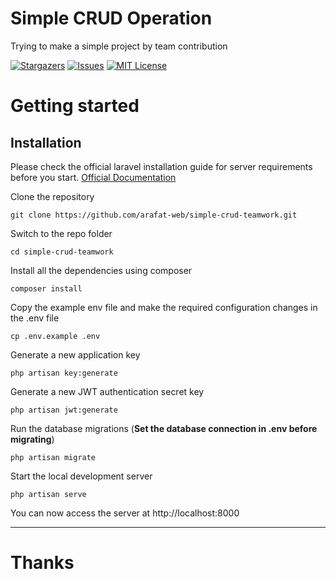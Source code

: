 # Simple CRUD Operation
Trying to make a simple project by team contribution

[![Stargazers](https://img.shields.io/github/stars/arafat-web/simple-crud-teamwork?style=for-the-badge)](https://github.com/arafat-web/simple-crud-teamwork/stargazers)
[![Issues](https://img.shields.io/github/issues/arafat-web/simple-crud-teamwork?style=for-the-badge)](https://github.com/arafat-web/simple-crud-teamwork)
[![MIT License](https://img.shields.io/github/license/arafat-web/simple-crud-teamwork?style=for-the-badge)](https://github.com/arafat-web/simple-crud-teamwork/issues)



# Getting started

## Installation

Please check the official laravel installation guide for server requirements before you start. [Official Documentation](https://laravel.com/docs/9.x)

Clone the repository

    git clone https://github.com/arafat-web/simple-crud-teamwork.git

Switch to the repo folder

    cd simple-crud-teamwork

Install all the dependencies using composer

    composer install

Copy the example env file and make the required configuration changes in the .env file

    cp .env.example .env

Generate a new application key

    php artisan key:generate

Generate a new JWT authentication secret key

    php artisan jwt:generate

Run the database migrations (**Set the database connection in .env before migrating**)

    php artisan migrate

Start the local development server

    php artisan serve

You can now access the server at http://localhost:8000


 <hr>

 # Thanks
